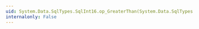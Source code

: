 ```yaml
---
uid: System.Data.SqlTypes.SqlInt16.op_GreaterThan(System.Data.SqlTypes.SqlInt16,System.Data.SqlTypes.SqlInt16)
internalonly: False
---
```

